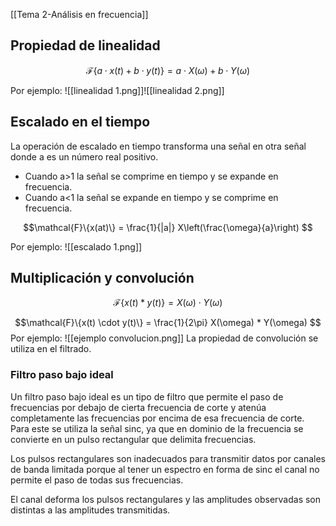 [[Tema 2-Análisis en frecuencia]]

## Propiedad de linealidad
$$\mathcal{F}\{a \cdot x(t) + b \cdot y(t)\} = a \cdot X(\omega) + b \cdot Y(\omega)
$$

Por ejemplo:
![[linealidad 1.png]]![[linealidad 2.png]]

## Escalado en el tiempo
La operación de escalado en tiempo transforma una señal en otra señal donde a es un número real positivo.
+ Cuando a>1 la señal se comprime en tiempo y se expande en frecuencia.
+ Cuando a<1 la señal se expande en tiempo y se comprime en frecuencia.

$$\mathcal{F}\{x(at)\} = \frac{1}{|a|} X\left(\frac{\omega}{a}\right)
$$

Por ejemplo:
![[escalado 1.png]]

## Multiplicación y convolución
$$\mathcal{F}\{x(t) * y(t)\} = X(\omega) \cdot Y(\omega)
$$

$$\mathcal{F}\{x(t) \cdot y(t)\} = \frac{1}{2\pi} X(\omega) * Y(\omega)
$$
Por ejemplo:
![[ejemplo convolucion.png]]
La propiedad de convolución se utiliza en el filtrado.

### Filtro paso bajo ideal
Un filtro paso bajo ideal es un tipo de filtro que permite el paso de frecuencias por debajo de cierta frecuencia de corte y atenúa completamente las frecuencias por encima de esa frecuencia de corte. Para este se utiliza la señal sinc, ya que en dominio de la frecuencia se convierte en un pulso rectangular que delimita frecuencias.

Los pulsos rectangulares son inadecuados para transmitir datos por canales de banda limitada porque al tener un espectro en forma de sinc el canal no permite el paso de todas sus frecuencias.

El canal deforma los pulsos rectangulares y las amplitudes observadas son distintas a las amplitudes transmitidas.


